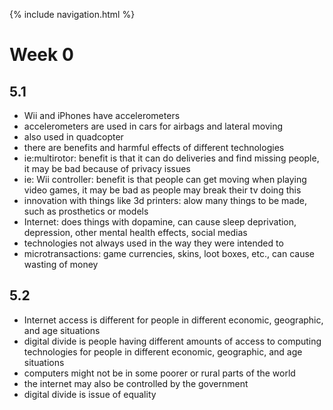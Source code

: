 {% include navigation.html %}

# Week 0
## 5.1

* Wii and iPhones have accelerometers
* accelerometers are used in cars for airbags and lateral moving
* also used in quadcopter 
* there are benefits and harmful effects of different technologies
* ie:multirotor: benefit is that it can do deliveries and find missing people, it may be bad because of privacy issues
* ie: Wii controller: benefit is that people can get moving when playing video games, it may be bad as people may break their tv doing this
* innovation with things like 3d printers: alow many things to be made, such as prosthetics or models 
* Internet: does things with dopamine, can cause sleep deprivation, depression, other mental health effects, social medias
* technologies not always used in the way they were intended to
* microtransactions: game currencies, skins, loot boxes, etc., can cause wasting of money

## 5.2
* Internet access is different for people in different economic, geographic, and age situations
* digital divide is people having different amounts of access to computing technologies for people in different economic, geographic, and age situations
* computers might not be in some poorer or rural parts of the world
* the internet may also be controlled by the government 
* digital divide is issue of equality
